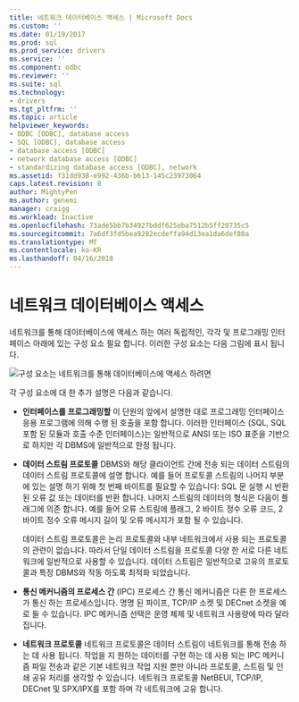 ```yaml
---
title: 네트워크 데이터베이스 액세스 | Microsoft Docs
ms.custom: ''
ms.date: 01/19/2017
ms.prod: sql
ms.prod_service: drivers
ms.service: ''
ms.component: odbc
ms.reviewer: ''
ms.suite: sql
ms.technology:
- drivers
ms.tgt_pltfrm: ''
ms.topic: article
helpviewer_keywords:
- ODBC [ODBC], database access
- SQL [ODBC], database access
- database access [ODBC]
- network database access [ODBC]
- standardizing database access [ODBC], network
ms.assetid: f31dd938-e992-436b-b613-145c23973064
caps.latest.revision: 8
author: MightyPen
ms.author: genemi
manager: craigg
ms.workload: Inactive
ms.openlocfilehash: 73ade5bb7b34927bddf625eba7512b5ff20735c5
ms.sourcegitcommit: 7a6df3fd5bea9282ecdeffa94d13ea1da6def80a
ms.translationtype: MT
ms.contentlocale: ko-KR
ms.lasthandoff: 04/16/2018
---
```

# <a name="network-database-access"></a>네트워크 데이터베이스 액세스
네트워크를 통해 데이터베이스에 액세스 하는 여러 독립적인, 각각 및 프로그래밍 인터페이스 아래에 있는 구성 요소 필요 합니다. 이러한 구성 요소는 다음 그림에 표시 됩니다.  
  
 ![구성 요소는 네트워크를 통해 데이터베이스에 액세스 하려면](../../odbc/reference/media/pr04.gif "pr04")  
  
 각 구성 요소에 대 한 추가 설명은 다음과 같습니다.  
  
-   **인터페이스를 프로그래밍할** 이 단원의 앞에서 설명한 대로 프로그래밍 인터페이스 응용 프로그램에 의해 수행 된 호출을 포함 합니다. 이러한 인터페이스 (SQL, SQL 포함 된 모듈과 호출 수준 인터페이스)는 일반적으로 ANSI 또는 ISO 표준을 기반으로 하지만 각 DBMS에 일반적으로 한정 됩니다.  
  
-   **데이터 스트림 프로토콜** DBMS와 해당 클라이언트 간에 전송 되는 데이터 스트림의 데이터 스트림 프로토콜에 설명 합니다. 예를 들어 프로토콜 스트림의 나머지 부분에 있는 설명 하기 위해 첫 번째 바이트를 필요할 수 있습니다: SQL 문 실행 시 반환 된 오류 값 또는 데이터를 반환 합니다. 나머지 스트림의 데이터의 형식은 다음이 플래그에 의존 합니다. 예를 들어 오류 스트림에 플래그, 2 바이트 정수 오류 코드, 2 바이트 정수 오류 메시지 길이 및 오류 메시지가 포함 될 수 있습니다.  
  
     데이터 스트림 프로토콜은 논리 프로토콜와 내부 네트워크에서 사용 되는 프로토콜의 관련이 없습니다. 따라서 단일 데이터 스트림을 프로토콜 다양 한 서로 다른 네트워크에 일반적으로 사용할 수 있습니다. 데이터 스트림은 일반적으로 고유의 프로토콜과 특정 DBMS와 작동 하도록 최적화 되었습니다.  
  
-   **통신 메커니즘의 프로세스 간** (IPC) 프로세스 간 통신 메커니즘은 다른 한 프로세스가 통신 하는 프로세스입니다. 명명 된 파이프, TCP/IP 소켓 및 DECnet 소켓을 예로 들 수 있습니다. IPC 메커니즘 선택은 운영 체제 및 네트워크 사용량에 따라 달라 집니다.  
  
-   **네트워크 프로토콜** 네트워크 프로토콜은 데이터 스트림이 네트워크를 통해 전송 하는 데 사용 됩니다. 작업을 지 원하는 데이터를 구현 하는 데 사용 되는 IPC 메커니즘 파일 전송과 같은 기본 네트워크 작업 지원 뿐만 아니라 프로토콜, 스트림 및 인쇄 공유 처리를 생각할 수 있습니다. 네트워크 프로토콜 NetBEUI, TCP/IP, DECnet 및 SPX/IPX를 포함 하며 각 네트워크에 고유 합니다.

